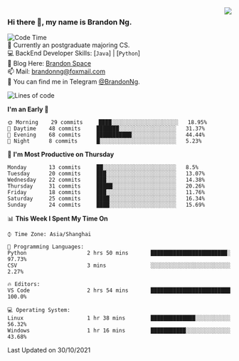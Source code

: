 <!--
<img  align="right" src="https://github-readme-stats.vercel.app/api?username=brandon0824&show_icons=true&count_private=true&hide_title=true">
-->

<img  align="right" src="https://github-readme-stats.vercel.app/api/top-langs/?username=brandon0824&layout=compact">

### Hi there 👋, my name is Brandon Ng.

![Code Time](https://img.shields.io/endpoint?style=flat-square&url=https://codetime-api.datreks.com/badge/128?logoColor=white%26project=%26recentMS=604800000%26showProject=false)  
🌱 Currently an postgraduate majoring CS.  
💻 BackEnd Developer Skills: [`Java`] | [`Python`]  
📝 Blog Here: [Brandon Space](https://brandonng.tech)  
📫 Mail: brandonng@foxmail.com  
:newspaper: You can find me in Telegram [@BrandonNg](https://t.me/BrandonNg24).  

<!--START_SECTION:waka-->
![Lines of code](https://img.shields.io/badge/From%20Hello%20World%20I%27ve%20Written-10255%20lines%20of%20code-blue)

**I'm an Early 🐤** 

```text
🌞 Morning    29 commits     ████░░░░░░░░░░░░░░░░░░░░░   18.95% 
🌆 Daytime    48 commits     ███████░░░░░░░░░░░░░░░░░░   31.37% 
🌃 Evening    68 commits     ███████████░░░░░░░░░░░░░░   44.44% 
🌙 Night      8 commits      █░░░░░░░░░░░░░░░░░░░░░░░░   5.23%

```
📅 **I'm Most Productive on Thursday** 

```text
Monday       13 commits     ██░░░░░░░░░░░░░░░░░░░░░░░   8.5% 
Tuesday      20 commits     ███░░░░░░░░░░░░░░░░░░░░░░   13.07% 
Wednesday    22 commits     ███░░░░░░░░░░░░░░░░░░░░░░   14.38% 
Thursday     31 commits     █████░░░░░░░░░░░░░░░░░░░░   20.26% 
Friday       18 commits     ███░░░░░░░░░░░░░░░░░░░░░░   11.76% 
Saturday     25 commits     ████░░░░░░░░░░░░░░░░░░░░░   16.34% 
Sunday       24 commits     ████░░░░░░░░░░░░░░░░░░░░░   15.69%

```


📊 **This Week I Spent My Time On** 

```text
⌚︎ Time Zone: Asia/Shanghai

💬 Programming Languages: 
Python                   2 hrs 50 mins       ████████████████████████░   97.73% 
CSV                      3 mins              ░░░░░░░░░░░░░░░░░░░░░░░░░   2.27%

🔥 Editors: 
VS Code                  2 hrs 54 mins       █████████████████████████   100.0%

💻 Operating System: 
Linux                    1 hr 38 mins        ██████████████░░░░░░░░░░░   56.32% 
Windows                  1 hr 16 mins        ███████████░░░░░░░░░░░░░░   43.68%

```


 Last Updated on 30/10/2021
<!--END_SECTION:waka-->

<!--
[![Top Langs](https://github-readme-stats.vercel.app/api/top-langs/?username=brandon0824&layout=compact)](https://github.com/brandon0824)  
-->

<!--
<img  align="right" src="https://github-readme-stats.vercel.app/api/top-langs/?username=brandon0824&layout=compact">
-->
